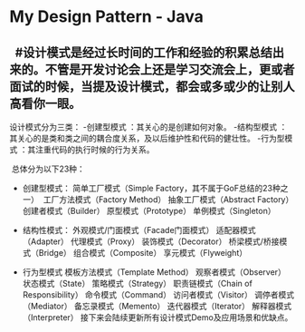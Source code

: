 # My Design Pattern - Java
  #设计模式是经过长时间的工作和经验的积累总结出来的。不管是开发讨论会上还是学习交流会上，更或者面试的时候，当提及设计模式，都会或多或少的让别人高看你一眼。
  ----
设计模式分为三类：
-创建型模式 ：其关心的是创建如何对象。
-结构型模式 ：其关心的是类和类之间的耦合度关系，及以后维护性和代码的健壮性。
-行为型模式 ：其注重代码的执行时候的行为关系。
 
 总体分为以下23种：
- 创建型模式：
简单工厂模式（Simple Factory，其不属于GoF总结的23种之一） 
工厂方法模式（Factory Method）
抽象工厂模式（Abstract Factory）
创建者模式（Builder）
原型模式（Prototype）
单例模式（Singleton）

- 结构性模式：
外观模式/门面模式（Facade门面模式）
适配器模式（Adapter）
代理模式（Proxy）
装饰模式（Decorator）
桥梁模式/桥接模式（Bridge）
组合模式（Composite）
享元模式（Flyweight）

- 行为型模式
模板方法模式（Template Method）
观察者模式（Observer）
状态模式（State）
策略模式（Strategy）
职责链模式（Chain of Responsibility）
命令模式（Command）
访问者模式（Visitor）
调停者模式（Mediator）
备忘录模式（Memento）
迭代器模式（Iterator）
解释器模式（Interpreter）
接下来会陆续更新所有设计模式Demo及应用场景和优缺点。
